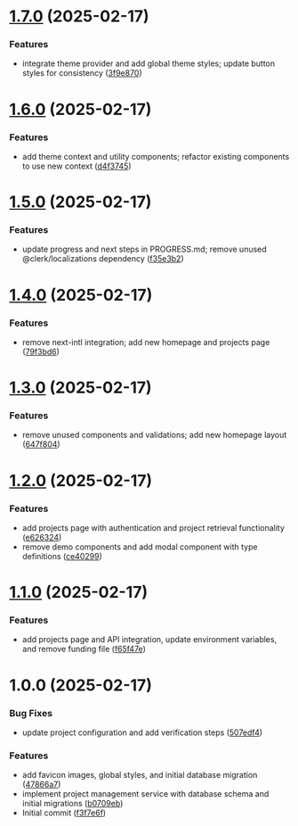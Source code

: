 # [1.7.0](https://github.com/Personal-projects-LLC/PBS/compare/v1.6.0...v1.7.0) (2025-02-17)


### Features

* integrate theme provider and add global theme styles; update button styles for consistency ([3f9e870](https://github.com/Personal-projects-LLC/PBS/commit/3f9e870eded04968c4fcafc437477cf7b14e5d56))

# [1.6.0](https://github.com/Personal-projects-LLC/PBS/compare/v1.5.0...v1.6.0) (2025-02-17)


### Features

* add theme context and utility components; refactor existing components to use new context ([d4f3745](https://github.com/Personal-projects-LLC/PBS/commit/d4f37452d17c9f036f2c73e8fda656daadd78173))

# [1.5.0](https://github.com/Personal-projects-LLC/PBS/compare/v1.4.0...v1.5.0) (2025-02-17)


### Features

* update progress and next steps in PROGRESS.md; remove unused @clerk/localizations dependency ([f35e3b2](https://github.com/Personal-projects-LLC/PBS/commit/f35e3b210ae3ad2c0d724a71ea9d3c9729eb62be))

# [1.4.0](https://github.com/Personal-projects-LLC/PBS/compare/v1.3.0...v1.4.0) (2025-02-17)


### Features

* remove next-intl integration; add new homepage and projects page ([79f3bd6](https://github.com/Personal-projects-LLC/PBS/commit/79f3bd60deba639a5ee613054e03fa4899ac7995))

# [1.3.0](https://github.com/Personal-projects-LLC/PBS/compare/v1.2.0...v1.3.0) (2025-02-17)


### Features

* remove unused components and validations; add new homepage layout ([647f804](https://github.com/Personal-projects-LLC/PBS/commit/647f804e20c9d00a9f83c534f600cc8965e32fdd))

# [1.2.0](https://github.com/Personal-projects-LLC/PBS/compare/v1.1.0...v1.2.0) (2025-02-17)


### Features

* add projects page with authentication and project retrieval functionality ([e626324](https://github.com/Personal-projects-LLC/PBS/commit/e626324408fcc828bd1f935fb31b344d70fab714))
* remove demo components and add modal component with type definitions ([ce40299](https://github.com/Personal-projects-LLC/PBS/commit/ce4029982122d64a06c4d025ab5ed07c16ecdb6e))

# [1.1.0](https://github.com/Personal-projects-LLC/PBS/compare/v1.0.0...v1.1.0) (2025-02-17)


### Features

* add projects page and API integration, update environment variables, and remove funding file ([f65f47e](https://github.com/Personal-projects-LLC/PBS/commit/f65f47eabe563072724808d430867567d430f239))

# 1.0.0 (2025-02-17)


### Bug Fixes

* update project configuration and add verification steps ([507edf4](https://github.com/Personal-projects-LLC/PBS/commit/507edf4e66cbcb6931bc0f977139ee23aa283f41))


### Features

* add favicon images, global styles, and initial database migration ([47866a7](https://github.com/Personal-projects-LLC/PBS/commit/47866a74ac36151e9b4be7f1abcf534036b78082))
* implement project management service with database schema and initial migrations ([b0709eb](https://github.com/Personal-projects-LLC/PBS/commit/b0709eb49e2792764625b39cdd31a7124319403d))
* Initial commit ([f3f7e6f](https://github.com/Personal-projects-LLC/PBS/commit/f3f7e6fbac88e10ffca4dac2352f0c28f9e84637))

